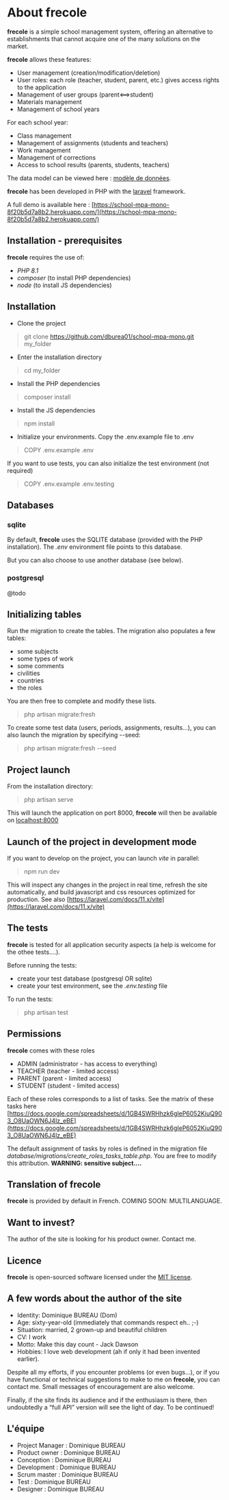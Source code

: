 # About **frecole**

**frecole** is a simple school management system, offering an alternative to establishments that cannot acquire one of the many solutions on the market.

**frecole** allows these features:

- User management (creation/modification/deletion)
- User roles: each role (teacher, student, parent, etc.) gives access rights to the application
- Management of user groups (parent<==>student)
- Materials management
- Management of school years

For each school year:

- Class management
- Management of assignments (students and teachers)
- Work management
- Management of corrections
- Access to school results (parents, students, teachers)

The data model can be viewed here : [modèle de données](https://docs.google.com/drawings/d/1EbIsxDt3z9tIoRHQU_xx-jazaEomfl7eew0EOv8sZoE/edit "Data model").

**frecole** has been developed in PHP with the [laravel](https://laravel.com/) framework.

A full demo is available here : [https://school-mpa-mono-8f20b5d7a8b2.herokuapp.com/](https://school-mpa-mono-8f20b5d7a8b2.herokuapp.com/)

## Installation - prerequisites

**frecole** requires the use of:

- *PHP 8.1*
- *composer* (to install PHP dependencies)
- *node* (to install JS dependencies)

## Installation

- Clone the project

> git clone https://github.com/dburea01/school-mpa-mono.git my_folder

- Enter the installation directory

> cd my_folder

- Install the PHP dependencies

> composer install

- Install the JS dependencies

> npm install

- Initialize your environments. Copy the .env.example file to .env

> COPY .env.example .env

If you want to use tests, you can also initialize the test environment (not required)

> COPY .env.example .env.testing

## Databases

### sqlite

By default, **frecole** uses the SQLITE database (provided with the PHP installation). The *.env* environment file points to this database.

But you can also choose to use another database (see below).

### postgresql

@todo

## Initializing tables

Run the migration to create the tables. The migration also populates a few tables:

- some subjects
- some types of work
- some comments
- civilities
- countries
- the roles

You are then free to complete and modify these lists.

> php artisan migrate:fresh

To create some test data (users, periods, assignments, results...), you can also launch the migration by specifying --seed:

> php artisan migrate:fresh --seed

## Project launch

From the installation directory:

> php artisan serve

This will launch the application on port 8000, **frecole** will then be available on [localhost:8000](http://localhost:8000)

## Launch of the project in development mode

If you want to develop on the project, you can launch *vite* in parallel:

> npm run dev

This will inspect any changes in the project in real time, refresh the site automatically, and build javascript and css resources optimized for production. See also [https://laravel.com/docs/11.x/vite](https://laravel.com/docs/11.x/vite)

## The tests

**frecole** is tested for all application security aspects (a help is welcome for the othee tests....).

Before running the tests:

- create your test database (postgresql OR sqlite)
- create your test environment, see the *.env.testing* file
  
To run the tests:
> php artisan test

## Permissions

**frecole** comes with these roles

- ADMIN (administrator - has access to everything)
- TEACHER (teacher - limited access)
- PARENT (parent - limited access)
- STUDENT (student - limited access)

Each of these roles corresponds to a list of tasks. See the matrix of these tasks here [https://docs.google.com/spreadsheets/d/1GB4SWRHhzk6gIeP6052KiuQ903_O8UaOWN6J4lz_eBE](https://docs.google.com/spreadsheets/d/1GB4SWRHhzk6gIeP6052KiuQ903_O8UaOWN6J4lz_eBE)

The default assignment of tasks by roles is defined in the migration file *database/migrations/create_roles_tasks_table.php*. You are free to modify this attribution. **WARNING: sensitive subject....**

## Translation of **frecole**

**frecole** is provided by default in French. COMING SOON: MULTILANGUAGE.

## Want to invest?

The author of the site is looking for his product owner. Contact me.

## Licence

**frecole** is open-sourced software licensed under the [MIT license](https://opensource.org/licenses/MIT).

## A few words about the author of the site

- Identity: Dominique BUREAU (Dom)
- Age: sixty-year-old (immediately that commands respect eh.. ;-)
- Situation: married, 2 grown-up and beautiful children
- CV: I work
- Motto: Make this day count - Jack Dawson
- Hobbies: I love web development (ah if only it had been invented earlier).

Despite all my efforts, if you encounter problems (or even bugs...), or if you have functional or technical suggestions to make to me on **frecole**, you can contact me. Small messages of encouragement are also welcome.

Finally, if the site finds its audience and if the enthusiasm is there, then undoubtedly a “full API” version will see the light of day. To be continued!

## L'équipe

- Project Manager : Dominique BUREAU
- Product owner : Dominique BUREAU
- Conception : Dominique BUREAU
- Development : Dominique BUREAU
- Scrum master : Dominique BUREAU
- Test : Dominique BUREAU
- Designer : Dominique BUREAU
